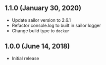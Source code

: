  ## 1.1.0 (January 30, 2020)

 * Update sailor version to 2.6.1
 * Refactor console.log to built in sailor logger
 * Change build type to `docker`

 ## 1.0.0 (June 14, 2018)

 * Initial release
